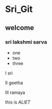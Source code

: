# Sri_Git
## welcome
### sri lakshmi sarva

* one
* two
* three

I sri

II geetha

III ramaya

this is *ALIET*
